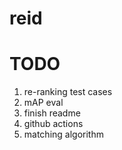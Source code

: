 # reid

# TODO
1. re-ranking test cases
2. mAP eval
3. finish readme
4. github actions
5. matching algorithm
